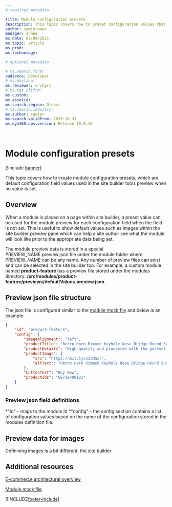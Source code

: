 ```yaml
---
# required metadata

title: Module configuration presets
description: This topic covers how to preset configuration values that will show up in the site builder tool for each module.
author: samjarawan
manager: annbe
ms.date: 03/09/2021
ms.topic: article
ms.prod: 
ms.technology: 

# optional metadata

# ms.search.form: 
audience: Developer
# ms.devlang: 
ms.reviewer: v-chgri
# ms.tgt_pltfrm: 
ms.custom: 
ms.assetid: 
ms.search.region: Global
# ms.search.industry: 
ms.author: samjar
ms.search.validFrom: 2019-10-31
ms.dyn365.ops.version: Release 10.0.18

---
```

# Module configuration presets

[!include [banner](../includes/banner.md)]

This topic covers how to create module configuration presets, which are default configuration field values used in the site builder tools preview when no value is set.

## Overview

When a module is placed on a page within site builder, a preset value can be used for the module preview for each configuration field when the field is not set. This is useful to show default values such as images within the site builder preview pane which can help a site author see what the module will look like prior to the appropriate data being set.

The module preview data is stored in a special PREVIEW_NAME.preview.json file under the module folder where PREVIEW_NAME can be any name.  Any number of preview files can exist and can be selected in the site builder too.  For example, a custom module named **product-feature** has a preview file stored under the modules directory: **/src/modules/product-feature/previews/defaultValues.preview.json**.

## Preview json file structure

The json file is configured similar to the [module mock file](module-mock-file.md) and below is an example:

```json
{
	"id": "product-feature",
	"config": {
	    "imageAlignment": "left",
	    "productTitle": "Retro Horn Rimmed Keyhole Nose Bridge Round Sunglasses",
	    "productDetails": "High-quality and pioneered with the perfect blend of timeless classic and modern technology with hint of old school glamor.",
	    "productImage": {
		    "src": "https://bit.ly/33cMGxr",
		    "altText": "Retro Horn Rimmed Keyhole Nose Bridge Round Sunglasses"
	    },
	    "buttonText": "Buy Now",
	    "productIds": "68719498121"
	}
} 
```
### Preview json field definitions
*"Id" - maps to the module Id
*"config" - the config section contains a list of configuration values based on the name of the configuration stored in the modules definition file.

## Preview data for images
Definining images is a bit different, the site builder 


## Additional resources

[E-commerce architectural overview](architectural-overview.md)

[Module mock file](module-mock-file.md)


[!INCLUDE[footer-include](../../includes/footer-banner.md)]
